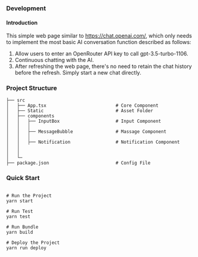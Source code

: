 ### Development 
#### Introduction

This simple web page similar to https://chat.openai.com/, which only needs to implement the most basic AI conversation function described as follows:
1. Allow users to enter an OpenRouter API key to call gpt-3.5-turbo-1106.
2. Continuous chatting with the AI.
3. After refreshing the web page, there's no need to retain the chat history before the refresh. Simply start a new chat directly.


### Project Structure

```
├── src
│   ├── App.tsx                          # Core Component
│   ├── Static                           # Asset Folder
│   ├── components
│   │   ├── InputBox                     # Input Component
│   │   │                
│   │   ├── MessageBubble                # Massage Component
│   │   │
│   │   ├── Notification                 # Notification Component
│   │   
│   │ 
│   └─
├── package.json                         # Config File              
```

### Quick Start
```

# Run the Project
yarn start

# Run Test
yarn test 

# Run Bundle
yarn build

# Deploy the Project
yarn run deploy 
```
